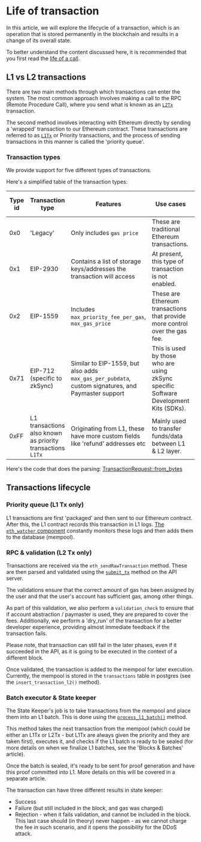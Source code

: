 # Life of transaction

In this article, we will explore the lifecycle of a transaction, which is an operation that is stored permanently in the
blockchain and results in a change of its overall state.

To better understand the content discussed here, it is recommended that you first read the [life of a
call][life_of_call].

## L1 vs L2 transactions

There are two main methods through which transactions can enter the system. The most common approach involves making a
call to the RPC (Remote Procedure Call), where you send what is known as an [`L2Tx`][l2_tx] transaction.

The second method involves interacting with Ethereum directly by sending a 'wrapped' transaction to our Ethereum
contract. These transactions are referred to as [`L1Tx`][l1_tx] or Priority transactions, and the process of sending
transactions in this manner is called the 'priority queue'.

### Transaction types

We provide support for five different types of transactions.

Here's a simplified table of the transaction types:

| Type id | Transaction type                                           | Features                                                                                           | Use cases                                                                             | % of transactions (mainnet/testnet) |
| ------- | ---------------------------------------------------------- | -------------------------------------------------------------------------------------------------- | ------------------------------------------------------------------------------------- | ----------------------------------- |
| 0x0     | 'Legacy'                                                   | Only includes `gas price`                                                                          | These are traditional Ethereum transactions.                                          | 60% / 82%                           |
| 0x1     | EIP-2930                                                   | Contains a list of storage keys/addresses the transaction will access                              | At present, this type of transaction is not enabled.                                  |
| 0x2     | EIP-1559                                                   | Includes `max_priority_fee_per_gas`, `max_gas_price`                                               | These are Ethereum transactions that provide more control over the gas fee.           | 35% / 12%                           |
| 0x71    | EIP-712 (specific to zkSync)                               | Similar to EIP-1559, but also adds `max_gas_per_pubdata`, custom signatures, and Paymaster support | This is used by those who are using zkSync specific Software Development Kits (SDKs). | 1% / 2%                             |
| 0xFF    | L1 transactions also known as priority transactions `L1Tx` | Originating from L1, these have more custom fields like 'refund' addresses etc                     | Mainly used to transfer funds/data between L1 & L2 layer.                             | 4% / 3%                             |

Here's the code that does the parsing: [TransactionRequest::from_bytes][transaction_request_from_bytes]

## Transactions lifecycle

### Priority queue (L1 Tx only)

L1 transactions are first 'packaged' and then sent to our Ethereum contract. After this, the L1 contract records this
transaction in L1 logs. [The `eth_watcher` component][eth_watcher] constantly monitors these logs and then adds them to
the database (mempool).

### RPC & validation (L2 Tx only)

Transactions are received via the `eth_sendRawTransaction` method. These are then parsed and validated using the
[`submit_tx`][submit_tx] method on the API server.

The validations ensure that the correct amount of gas has been assigned by the user and that the user's account has
sufficient gas, among other things.

As part of this validation, we also perform a `validation_check` to ensure that if account abstraction / paymaster is
used, they are prepared to cover the fees. Additionally, we perform a 'dry_run' of the transaction for a better
developer experience, providing almost immediate feedback if the transaction fails.

Please note, that transaction can still fail in the later phases, even if it succeeded in the API, as it is going to be
executed in the context of a different block.

Once validated, the transaction is added to the mempool for later execution. Currently, the mempool is stored in the
`transactions` table in postgres (see the `insert_transaction_l2()` method).

### Batch executor & State keeper

The State Keeper's job is to take transactions from the mempool and place them into an L1 batch. This is done using the
[`process_l1_batch()`][process_l1_batch] method.

This method takes the next transaction from the mempool (which could be either an L1Tx or L2Tx - but L1Tx are always
given the priority and they are taken first), executes it, and checks if the L1 batch is ready to be sealed (for more
details on when we finalize L1 batches, see the 'Blocks & Batches' article).

Once the batch is sealed, it's ready to be sent for proof generation and have this proof committed into L1. More details
on this will be covered in a separate article.

The transaction can have three different results in state keeper:

- Success
- Failure (but still included in the block, and gas was charged)
- Rejection - when it fails validation, and cannot be included in the block. This last case should (in theory) never
  happen - as we cannot charge the fee in such scenario, and it opens the possibility for the DDoS attack.

[transaction_request_from_bytes]:
  https://github.com/matter-labs/zksync-era/blob/main/core/lib/types/src/transaction_request.rs#L196
  'transaction request from bytes'
[eth_watcher]: https://github.com/matter-labs/zksync-era/blob/main/core/node/eth_watch 'Ethereum watcher component'
[l1_tx]: https://github.com/matter-labs/zksync-era/blob/main/core/lib/types/src/l1/mod.rs#L183 'l1 tx'
[l2_tx]: https://github.com/matter-labs/zksync-era/blob/main/core/lib/types/src/l2/mod.rs#L140 'l2 tx'
[submit_tx]:
  https://github.com/matter-labs/zksync-era/blob/main/core/node/api_server/src/tx_sender/mod.rs#L352
  'submit tx'
[process_l1_batch]:
  https://github.com/matter-labs/zksync-era/blob/main/core/node/state_keeper/src/keeper.rs#L482
  'process l1 batch'
[life_of_call]: how_call_works.md 'life of call'
